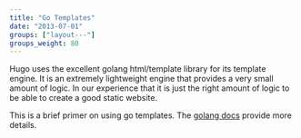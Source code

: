 ```yaml
---
title: "Go Templates"
date: "2013-07-01"
groups: ["layout---"]
groups_weight: 80
---
```


Hugo uses the excellent golang html/template library for its template engine.
It is an extremely lightweight engine that provides a very small amount of
logic. In our experience that it is just the right amount of logic to be able to
create a good static website.

This is a brief primer on using go templates. The [golang
docs](http://golang.org/pkg/html/template/) provide more details.



